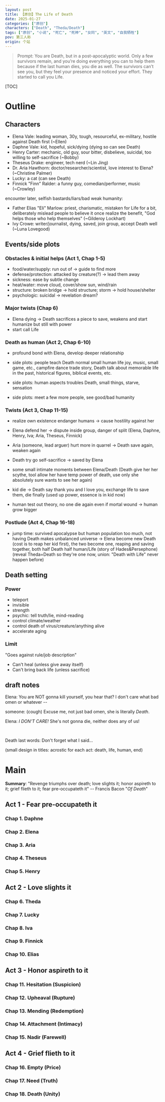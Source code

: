 ```yaml
---
layout: post
title: 【原创】The Life of Death
date: 2025-01-27
categories: ["原创"]
characters: ["Death", "Theda/Death"]
tags: ["原创", "小说", "死亡", "死神", "女同", "英文", "自我牺牲"]
pov: 第三人称
origin: 个站
---
```


> Prompt: You are Death, but in a post-apocalyptic world. Only a few survivors remain, and you’re doing everything you can to help them because if the last human dies, you die as well. The survivors can’t see you, but they feel your presence and noticed your effort. They started to call you Life.

[TOC]

# Outline

## Characters

- Elena Vale: leading woman, 30y, tough, resourceful, ex-military, hostile against Death first (~Ellen)
- Daphne Vale: kid, hopeful, sick/dying (dying so can see Death)
- Henry Carter: mechanic, old guy, sour bitter, disbelieve, suicidal, too willing to self-sacrifice (~Bobby)
- Theseus Drake: engineer, tech nerd (~Lin Jing)
- Dr. Aria Hawthorn: doctor/researcher/scientist, love interest to Elena? (~Christine Palmer)
- Lucky: a cat (can see Death)
- Finnick "Finn" Ralder: a funny guy, comedian/performer, music (~Crowley)

encounter later, selfish bastards/liars/bad weak humanity:

- Father Elias "Eli" Marlow: priest, charismatic, mistaken for Life for a bit, deliberately mislead people to believe it once realize the benefit, "God helps those who help themselves" (~Gilderoy Lockhart)
- Ivy Crowe: writer/journalist, dying, saved, join group, accept Death well (~Luna Lovegood)

## Events/side plots

### Obstacles & initial helps (Act 1, Chap 1-5)

- food/water/supply: run out of -> guide to find more
- defense/protection: attacked by creature(?) -> lead them away
- sickness: ease by subtle change
- heat/water: move cloud, cover/show sun, wind/rain
- structure: broken bridge -> hold structure; storm -> hold house/shelter
- psychologic: suicidal -> revelation dream?

### Major twists (Chap 6)

- Elena dying -> Death sacrifices a piece to save, weakens and start humanize but still with power
- start call Life

### Death as human (Act 2, Chap 6-10)

- profound bond with Elena, develop deeper relationship

- side plots: people teach Death normal small human life joy, music, small game, etc., campfire dance trade story, Death talk about memorable life in the past, historical figures, biblical events, etc.

- side plots: human aspects troubles Death, small things, starve, sensation

- side plots: meet a few more people, see good/bad humanity

### Twists (Act 3, Chap 11-15)

- realize own existence endanger humans -> cause hostility against her

- Elena defend her -> dispute inside group, danger of split (Elena, Daphne, Henry, Iva; Aria, Theseus, Finnick)

- Aria (someone, lead arguer) hurt more in quarrel -> Death save again, weaken again

- Death try go self-sacrifice -> saved by Elena

- some small intimate moments between Elena/Death (Death give her her scythe, tool allow her have temp power of death, use only she absolutely sure wants to see her again)

- kid die -> Death say thank you and I love you, exchange life to save them, die finally (used up power, essence is in kid now)

- human test out theory, no one die again even if mortal wound -> human grow bigger

### Postlude (Act 4, Chap 16-18)

- jump time: survived apocalypse but human population too much, not having Death makes unbalanced universe -> Elena become new Death (cost is to reap her kid first), the two become one, reaping and saving together, both half Death half human/Life (story of Hades&Persephone) (reveal Theda=Death so they're one now, union: "Death with Life" never happen before)

## Death setting

### Power

- teleport
- invisible
- strength
- psychic: tell truth/lie, mind-reading
- control climate/weather
- control death of virus/creature/anything alive
- accelerate aging

### Limit

"Goes against rule/job description"

- Can't heal (unless give away itself)
- Can't bring back life (unless sacrifice)

## draft notes

Elena: You are NOT gonna kill yourself, you hear that? I don't care what bad omen or whatever --

someone: (cough) Excuse me, not just bad omen, she is literally *Death*.

Elena: *I DON'T CARE!* She's not gonna die, neither does any of us!

<br>

Death last words: Don't forget what I said...

(small design in titles: acrostic for each act: death, life, human, end)

# Main

**Summary**: "Revenge triumphs over death; love slights it; honor aspireth to it; grief flieth to it; fear pre-occupateth it" -- Francis Bacon "*Of Death*"

## Act 1 - Fear pre-occupateth it

### Chap 1. Daphne

### Chap 2. Elena

### Chap 3. Aria

### Chap 4. Theseus

### Chap 5. Henry

## Act 2 - Love slights it

### Chap 6. Theda

### Chap 7. Lucky

### Chap 8. Iva

### Chap 9. Finnick

### Chap 10. Elias

## Act 3 - Honor aspireth to it

### Chap 11. Hesitation (Suspicion)

### Chap 12. Upheaval (Rupture)

### Chap 13. Mending (Redemption)

### Chap 14. Attachment (Intimacy)

### Chap 15. Nadir (Farewell)

## Act 4 - Grief flieth to it

### Chap 16. Empty (Price)

### Chap 17. Need (Truth)

### Chap 18. Death (Unity)
